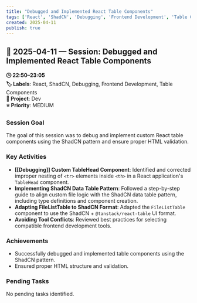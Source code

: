 ```yaml
---
title: "Debugged and Implemented React Table Components"
tags: ['React', 'ShadCN', 'Debugging', 'Frontend Development', 'Table Components']
created: 2025-04-11
publish: true
---
```


## 📅 2025-04-11 — Session: Debugged and Implemented React Table Components

**🕒 22:50–23:05**  
**🏷️ Labels**: React, ShadCN, Debugging, Frontend Development, Table Components  
**📂 Project**: Dev  
**⭐ Priority**: MEDIUM  


### Session Goal
The goal of this session was to debug and implement custom React table components using the ShadCN pattern and ensure proper HTML validation.

### Key Activities
- **[[Debugging]] Custom TableHead Component**: Identified and corrected improper nesting of `<tr>` elements inside `<th>` in a React application's `TableHead` component.
- **Implementing ShadCN Data Table Pattern**: Followed a step-by-step guide to align custom file logic with the ShadCN data table pattern, including type definitions and component creation.
- **Adapting FileListTable to ShadCN Format**: Adapted the `FileListTable` component to use the ShadCN + `@tanstack/react-table` UI format.
- **Avoiding Tool Conflicts**: Reviewed best practices for selecting compatible frontend development tools.

### Achievements
- Successfully debugged and implemented table components using the ShadCN pattern.
- Ensured proper HTML structure and validation.

### Pending Tasks
No pending tasks identified.
